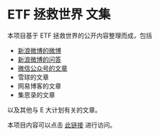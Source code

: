 # ETF 拯救世界 文集

本项目基于 ETF 拯救世界的公开内容整理而成，包括

- [新浪微博的微博](weibo_weibo/README)
- [新浪微博的问答](weibo_qa/README)
- [微信公众号的文章](wechat/README)
- 雪球的文章
- 网易博客的文章
- 集思录的文章

以及其他与 E 大计划有关的文章。

本项目内容可以点击 [此链接](https://cathon.github.io/chinaetfs_public_saying/) 进行访问。


